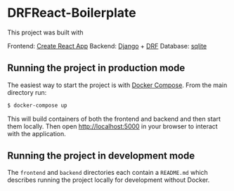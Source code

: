 # DRFReact-Boilerplate

This project was built with

Frontend: [Create React App](https://github.com/facebook/create-react-app)
Backend: [Django](https://www.djangoproject.com/) + [DRF](https://www.django-rest-framework.org/)
Database: [sqlite](https://sqlite.org/index.html)

## Running the project in production mode

The easiest way to start the project is with [Docker Compose](https://docs.docker.com/compose/install/). From the main directory run:

```bash
$ docker-compose up
```

This will build containers of both the frontend and backend and then start them locally. Then open [http://localhost:5000](http://localhost:5000) in your browser to interact with the application.

## Running the project in development mode
The `frontend` and `backend` directories each contain a `README.md` which describes running the project locally for development without Docker.

